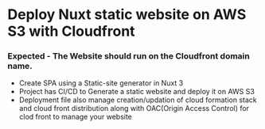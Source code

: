 # Deploy Nuxt static website on AWS S3 with Cloudfront

### Expected - The Website should run on the Cloudfront domain name.

- Create SPA using a Static-site generator in Nuxt 3
- Project has CI/CD to Generate a static website and deploy it on AWS S3
- Deployment file also manage creation/updation of cloud formation stack and cloud front distribution along with OAC(Origin Access Control) for clod front to manage your website
